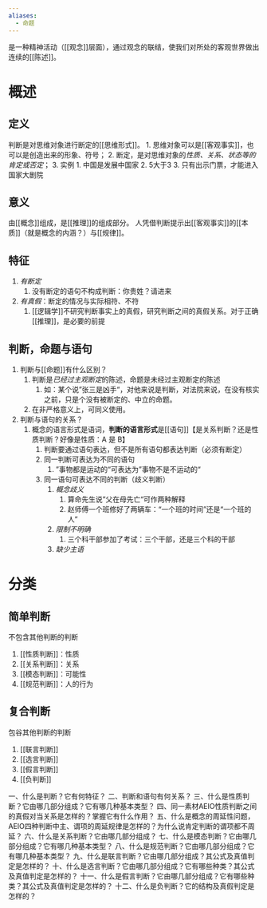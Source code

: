 ```yaml
---
aliases:
  - 命题
---
```

是一种精神活动（[[观念]]层面），通过观念的联结，使我们对所处的客观世界做出连续的[[陈述]]。
# 概述
## 定义
判断是对思维对象进行断定的[[思维形式]]。
	1. 思维对象可以是[[客观事实]]，也可以是创造出来的形象、符号；
	2. 断定，是对思维对象的*性质、关系、状态等的肯定或否定*；
	3. 实例
		1. 中国是发展中国家
		2. 5大于3
		3. 只有出示门票，才能进入国家大剧院
## 意义
由[[概念]]组成，是[[推理]]的组成部分。
人凭借判断提示出[[客观事实]]的[[本质]]（就是概念的内涵？）与[[规律]]。
## 特征
1. *有断定* 
	1. 没有断定的语句不构成判断：你贵姓？请进来
2. *有真假*：断定的情况与实际相符、不符
	1. [[逻辑学]]不研究判断事实上的真假，研究判断之间的真假关系。对于正确[[推理]]，是必要的前提
## 判断，命题与语句
1. 判断与[[命题]]有什么区别？
	1. 判断是*已经过主观断定*的陈述，命题是未经过主观断定的陈述
		1. 如：某个说”张三是凶手“，对他来说是判断，对法院来说，在没有核实之前，只是个没有被断定的、中立的命题。
	2. 在非严格意义上，可同义使用。
2. 判断与语句的关系？
	1. 概念的语言形式是语词，**判断的语言形式**是[[语句]]【是关系判断？还是性质判断？好像是性质：A 是 B】
		1. 判断要通过语句表达，但不是所有语句都表达判断（必须有断定）
		2. 同一判断可表达为不同的语句
			1. ”事物都是运动的“可表达为”事物不是不运动的“
		3. 同一语句可表达不同的判断（歧义判断）
			1. *概念歧义* 
				1. 算命先生说”父在母先亡“可作两种解释
				2. 赵师傅一个班修好了两辆车：“一个班的时间”还是“一个班的人”
			2. *限制不明确* 
				1. 三个科干部参加了考试：三个干部，还是三个科的干部
			3. *缺少主语* 

# 分类
## 简单判断
不包含其他判断的判断
1. [[性质判断]]：性质
2. [[关系判断]]：关系
3. [[模态判断]]：可能性
4. [[规范判断]]：人的行为
## 复合判断
包谷其他判断的判断
1. [[联言判断]] 
2. [[选言判断]] 
3. [[假言判断]] 
4. [[负判断]] 

一、什么是判断？它有何特征？
二、判断和语句有何关系？
三、什么是性质判断？它由哪几部分组成？它有哪几种基本类型？
四、同一素材AEIO性质判断之间的真假对当关系是怎样的？掌握它有什么作用？
五、什么是概念的周延性问题，AEIO四种判断中主、谓项的周延规律是怎样的？为什么说肯定判断的谓项都不周延？
六、什么是关系判断？它由哪几部分组成？
七、什么是模态判断？它由哪几部分组成？它有哪几种基本类型？
八、什么是规范判断？它由哪几部分组成？它有哪几种基本类型？
九、什么是联言判断？它由哪几部分组成？其公式及真值判定是怎样的？
十、什么是选言判断？它由哪几部分组成？它有哪些种类？其公式及真值判定是怎样的？
十一、什么是假言判断？它由哪几部分组成？它有哪些种类？其公式及真值判定是怎样的？
十二、什么是负判断？它的结构及真假判定是怎样的？